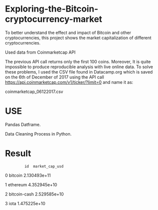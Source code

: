 # Exploring-the-Bitcoin-cryptocurrency-market

To better understand the effect and impact of Bitcoin and other cryptocurrencies, this project shows the market capitalization of different cryptocurrencies.

Used data from Coinmarketcap API


The previous API call returns only the first 100 coins. Moreover, It is quite impossible to produce reproducible analysis with live online data. To solve these problems, I used the CSV file found in Datacamp.org which is saved on the 6th of December of 2017 using the API call 
https://api.coinmarketcap.com/v1/ticker/?limit=0 and name it as:

coinmarketcap_06122017.csv

# USE

Pandas Datframe.

Data Cleaning Process in Python.


# Result

             id  market_cap_usd
0       bitcoin    2.130493e+11

1      ethereum    4.352945e+10

2  bitcoin-cash    2.529585e+10

3          iota    1.475225e+10
